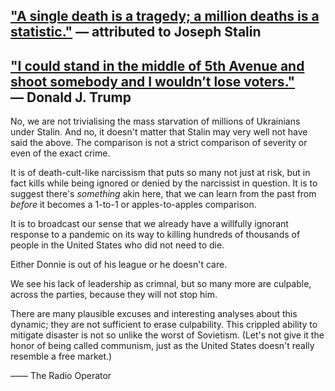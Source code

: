 ## ["A single death is a tragedy; a million deaths is a statistic."](https://quoteinvestigator.com/2010/05/21/death-statistic/) — attributed to Joseph Stalin


## ["I could stand in the middle of 5th Avenue and shoot somebody and I wouldn’t lose voters."](https://www.snopes.com/fact-check/donald-trump-fifth-avenue-comment/) — Donald J. Trump

No, we are not trivialising the mass starvation of millions of Ukrainians under Stalin. And no, it doesn't matter that Stalin may very well not have said the above. The comparison is not a strict comparison of severity or even of the exact crime. 

It is of death-cult-like narcissism that puts so many not just at risk, but in fact kills while being ignored or denied by the narcissist in question. It is to suggest there's *something* akin here, that we can learn from the past from *before* it becomes a 1-to-1 or apples-to-apples comparison.

It is to broadcast our sense that we already have a willfully ignorant response to a pandemic on its way to killing hundreds of thousands of people in the United States who did not need to die.

Either Donnie is out of his league or he doesn't care.

We see his lack of leadership as crimnal, but so many more are culpable, across the parties, because they will not stop him. 

There are many plausible excuses and interesting analyses about this dynamic; they are not sufficient to erase culpability. This crippled ability to mitigate disaster is not so unlike the worst of Sovietism. (Let's not give it the honor of being called communism, just as the United States doesn't really resemble a free market.)

—— The Radio Operator
